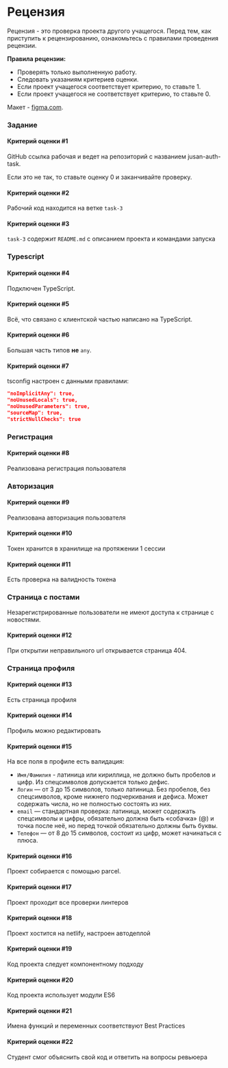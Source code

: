 # Рецензия

Рецензия - это проверка проекта другого учащегося. Перед тем, как приступить к рецензированию, ознакомьтесь с правилами проведения рецензии.

**Правила рецензии:**

- Проверять только выполненную работу.
- Следовать указаниям критериев оценки.
- Если проект учащегося соответствует критерию, то ставьте 1.
- Если проект учащегося не соответствует критерию, то ставьте 0.

Макет - [figma.com](https://www.figma.com/file/xhzDhm22URWn1dEpXsww4l/singularity%2Fauth-task2?node-id=0%3A1).

### Задание

#### Критерий оценки #1

GitHub ссылка рабочая и ведет на репозиторий с названием jusan-auth-task.

Если это не так, то ставьте оценку 0 и заканчивайте проверку.

#### Критерий оценки #2

Рабочий код находится на ветке `task-3`

#### Критерий оценки #3

`task-3` содержит `README.md` с описанием проекта и командами запуска

### Typescript

#### Критерий оценки #4

Подключен TypeScript.

#### Критерий оценки #5

Всё, что связано с клиентской частью написано на TypeScript.

#### Критерий оценки #6

Большая часть типов **не** `any`.

#### Критерий оценки #7

tsconfig настроен с данными правилами:

```json
"noImplicitAny": true,
"noUnusedLocals": true,
"noUnusedParameters": true,
"sourceMap": true,
"strictNullChecks": true
```

### Регистрация

#### Критерий оценки #8

Реализована регистрация пользователя

### Авторизация

#### Критерий оценки #9

Реализована авторизация пользователя

#### Критерий оценки #10

Токен хранится в хранилище на протяжении 1 сессии

#### Критерий оценки #11

Есть проверка на валидность токена

### Страница с постами

Незарегистрированные пользователи не имеют доступа к странице с новостями.

#### Критерий оценки #12

При открытии неправильного url открывается страница 404.

### Страница профиля

#### Критерий оценки #13

Есть страница профиля

#### Критерий оценки #14

Профиль можно редактировать

#### Критерий оценки #15

На все поля в профиле есть валидация:

- `Имя/Фамилия` - латиница или кириллица, не должно быть пробелов и цифр. Из спецсимволов допускается только дефис.
- `Логин` — от 3 до 15 символов, только латиница. Без пробелов, без спецсимволов, кроме нижнего подчеркивания и дефиса. Может содержать числа, но не полностью состоять из них.
- `email` — стандартная проверка: латиница, может содержать спецсимволы и цифры, обязательно должна быть «собачка» (@) и точка после неё, но перед точкой обязательно должны быть буквы.
- `Телефон` — от 8 до 15 символов, состоит из цифр, может начинаться с плюса.

#### Критерий оценки #16

Проект собирается с помощью parcel.

#### Критерий оценки #17

Проект проходит все проверки линтеров

#### Критерий оценки #18

Проект хостится на netlify, настроен автодеплой

#### Критерий оценки #19

Код проекта следует компонентному подходу

#### Критерий оценки #20

Код проекта использует модули ES6

#### Критерий оценки #21
Имена функций и переменных соответствуют Best Practices

#### Критерий оценки #22
Студент смог объяснить свой код и ответить на вопросы ревьюера
